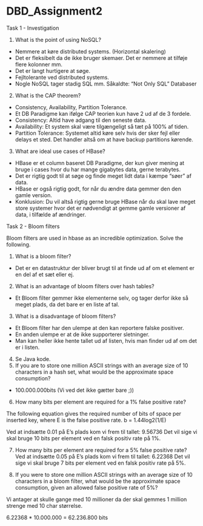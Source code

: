 # DBD_Assignment2

Task 1 - Investigation
1. What is the point of using NoSQL?
* Nemmere at køre distributed systems. (Horizontal skalering)
* Det er fleksibelt da de ikke bruger skemaer. Det er nemmere at tilføje flere kolonner mm.
* Det er langt hurtigere at søge.
* Fejltolerante ved distributed systems.
* Nogle NoSQL tager stadig SQL mm. Såkaldte: “Not Only SQL” Databaser  
2. What is the CAP theorem?
* Consistency, Availability, Partition Tolerance.
* Et DB Paradigme kan ifølge CAP teorien kun have 2 ud af de 3 fordele.
* Consistency: Altid have adgang til den seneste data.
* Availability: Et system skal være tilgængeligt så tæt på 100% af tiden.
* Partition Tolerance: Systemet altid køre selv hvis der sker fejl eller delays et sted. Det handler altså om at have backup partitions kørende.
3. What are ideal use cases of HBase? 
* HBase er et column baseret DB Paradigme, der kun giver mening at bruge i cases hvor du har mange gigabytes data, gerne terabytes.
* Det er rigtig godt til at søge og finde meget lidt data i kæmpe “søer” af data.
* HBase er også rigtig godt, for når du ændre data gemmer den den gamle version.
* Konklusion: Du vil altså rigtig gerne bruge HBase når du skal lave meget store systemer hvor det er nødvendigt at gemme gamle versioner af data, i tilfælde af ændringer.

Task 2 - Bloom filters

Bloom filters are used in hbase as an incredible optimization. Solve the following.
1. What is a bloom filter?
* Det er en datastruktur der bliver brugt til at finde ud af om et element er en del af et sæt eller ej.
2. What is an advantage of bloom filters over hash tables?
* Et Bloom filter gemmer ikke elementerne selv, og tager derfor ikke så meget plads, da det bare er en liste af tal. 
3. What is a disadvantage of bloom filters? 
* Et Bloom filter har den ulempe at den kan reportere falske positiver.
* En anden ulempe er at de ikke supporterer sletninger.
* Man kan heller ikke hente tallet ud af listen, hvis man finder ud af om det er i listen.
4. Se Java kode.
5. If you are to store one million ASCII strings with an average size of 10 characters in a hash set, what would be the approximate space consumption?
* 100.000.000bits (Vi ved det ikke gætter bare ;))
6. How many bits per element are required for a 1% false positive rate?
	
The following equation gives the required number of bits of space per inserted key, where E is the false positive rate. b = 1.44log2(1/E)

Ved at indsætte 0.01 på E’s plads kom vi frem til tallet: 9.56736
Det vil sige vi skal bruge 10 bits per element ved en falsk positiv rate på 1%.

7. How many bits per element are required for a 5% false positive rate?
Ved at indsætte 0.05 på E’s plads kom vi frem til tallet: 6.22368
Det vil sige vi skal bruge 7 bits per element ved en falsk positiv rate på 5%.

8. If you were to store one million ASCII strings with an average size of 10 characters in a bloom filter, what would be the approximate space consumption, given an allowed false positive rate of 5%?

Vi antager at skulle gange med 10 millioner da der skal gemmes 1 million strenge med 10 char størrelse.

6.22368 * 10.000.000 = 62.236.800 bits
